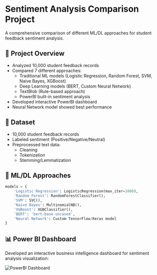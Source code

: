# Sentiment Analysis Comparison Project

A comprehensive comparison of different ML/DL approaches for student feedback sentiment analysis.

## 📌 Project Overview
- Analyzed 10,000 student feedback records
- Compared 7 different approaches:
  - Traditional ML models (Logistic Regression, Random Forest, SVM, Naive Bayes, XGBoost)
  - Deep Learning models (BERT, Custom Neural Network)
  - TextBlob (Rule-based approach)
  - PowerBI built-in sentiment analysis
- Developed interactive PowerBI dashboard
- Neural Network model showed best performance

## 📂 Dataset
- 10,000 student feedback records
- Labeled sentiment (Positive/Negative/Neutral)
- Preprocessed text data:
  - Cleaning
  - Tokenization
  - Stemming/Lemmatization

## 🧠 ML/DL Approaches
```python
models = {
    'Logistic Regression': LogisticRegression(max_iter=1000),
    'Random Forest': RandomForestClassifier(),
    'SVM': SVC(),
    'Naive Bayes': MultinomialNB(),
    'XGBoost': XGBClassifier(),
    'BERT': 'bert-base-uncased',
    'Neural Network': Custom TensorFlow/Keras model
}

```

## 📊 Power BI Dashboard
Developed an interactive business intelligence dashboard for sentiment analysis visualization:

![PowerBI Dashboard](images/dashboard-screenshot.png)
